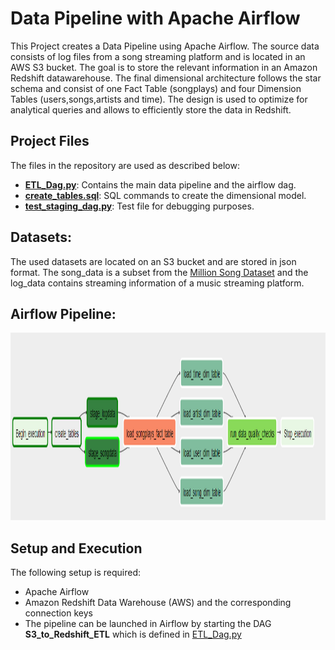 # Data Pipeline with Apache Airflow

This Project creates a Data Pipeline  using Apache Airflow.
The source data consists of log files from a song streaming platform and is located in an AWS S3 bucket. The goal is to store the relevant information in an Amazon Redshift datawarehouse.
The final dimensional architecture follows the star schema and consist of one Fact Table (songplays) and four Dimension Tables (users,songs,artists and time).
The design is used to optimize for analytical queries and allows to efficiently store the data in Redshift.

## Project Files
The files in the repository are used as described below:

* **[ETL_Dag.py](ETL_Dag.py)**: Contains the main data pipeline and the airflow dag.
* **[create_tables.sql](create_tables.sql)**: SQL commands to create the dimensional model.
* **[test_staging_dag.py](test_staging_dag.py)**: Test file for debugging purposes.

## Datasets:

The used datasets are located on an S3 bucket and are stored in json format. 
The song_data is a subset from the [Million Song Dataset](http://millionsongdataset.com/) and the log_data contains streaming information of a music streaming platform.

## Airflow Pipeline:
<img src="./dags/airflow_pipeline.PNG" width="1100" height="300">


## Setup and Execution

The following setup is required:
* Apache Airflow
* Amazon Redshift Data Warehouse (AWS) and the corresponding connection keys
* The pipeline can be launched in Airflow by starting the DAG **S3_to_Redshift_ETL** which is defined in [ETL_Dag.py](ETL_Dag.py)